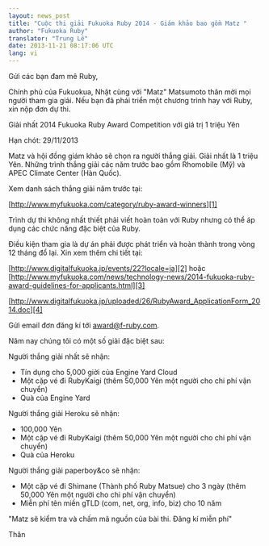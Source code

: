 ```yaml
---
layout: news_post
title: "Cuộc thi giải Fukuoka Ruby 2014 - Giám khảo bao gồm Matz "
author: "Fukuoka Ruby"
translator: "Trung Lê"
date: 2013-11-21 08:17:06 UTC
lang: vi
---
```


Gửi các bạn đam mê Ruby,

Chính phủ của Fukuokua, Nhật cùng với "Matz" Matsumoto thân mời
mọi người tham gia giải. Nếu bạn đã phái triển một chương trình
hay với Ruby, xin nộp đơn dự thi.

Giải nhất 2014 Fukuoka Ruby Award Competition với giá trị 1 triệu Yên

Hạn chót: 29/11/2013

Matz và hội đồng giám khảo sẽ chọn ra người thắng giải. Giải nhất là
1 triệu Yên. Những trình thắng giải các năm trước bao gồm Rhomobile (Mỹ)
và APEC Climate Center (Hàn Quốc).

Xem danh sách thắng giải năm trước tại:

[http://www.myfukuoka.com/category/ruby-award-winners][1]

Trình dự thi không nhất thiết phải viết hoàn toàn với Ruby nhưng có thể
áp dụng các chức năng đặc biệt của Ruby.

Điều kiện tham gia là dự án phải được phát triển và hoàn thành trong vòng 12 tháng đổ lại.
Xin xem thêm chi tiết tại:

[http://www.digitalfukuoka.jp/events/22?locale=ja][2]
hoặc
[http://www.myfukuoka.com/news/technology-news/2014-fukuoka-ruby-award-guidelines-for-applicants.html][3]

[http://www.digitalfukuoka.jp/uploaded/26/RubyAward_ApplicationForm_2014.doc][4]

Gửi email đơn đăng kí tới [award@f-ruby.com][5].

Năm nay chúng tôi có một số giải đặc biệt sau:

Người thắng giải nhất sẽ nhận:

* Tín dụng cho 5,000 giời của Engine Yard Cloud
* Một cặp vé đi RubyKaigi (thêm 50,000 Yên một người cho chi phí vận chuyển)
* Quà của Engine Yard

Người thắng giải Heroku sẽ nhận:

* 100,000 Yên
* Một cặp vé đi RubyKaigi (thêm 50,000 Yên một người cho chi phí vận chuyển)
* Quà của Heroku

Người thắng giải paperboy&co sẽ nhận:

* Một cặp vé đi Shimane (Thành phố Ruby Matsue) cho 3 ngày (thêm 50,000 Yên một người cho chi phí vận chuyển)
* Miễn phí tên miền gTLD (com, net, org, info, biz) cho 10 năm

"Matz sẽ kiểm tra và chấm mã nguồn của bài thi. Đăng kí miễn phí"

Thân

[1]: http://www.myfukuoka.com/category/ruby-award-winners
[2]: http://www.digitalfukuoka.jp/events/22?locale=ja
[3]: http://www.myfukuoka.com/news/technology-news/2014-fukuoka-ruby-award-guidelines-for-applicants.html
[4]: http://www.digitalfukuoka.jp/uploaded/26/RubyAward_ApplicationForm_2014.doc
[5]: mailto:award@f-ruby.com
